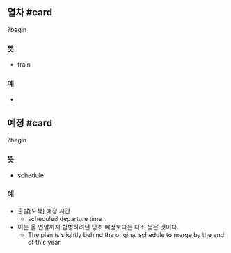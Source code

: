 ## 열차 #card
?begin
### 뜻
- train
### 예
-
<!--SR:!2026-04-17,388,292-->

## 예정 #card
?begin
### 뜻
- schedule
### 예
- 출발[도착] 예정 시간
  - scheduled departure time
- 이는 올 연말까지 합병하려던 당초 예정보다는 다소 늦은 것이다.
  - The plan is slightly behind the original schedule to merge by the end of this year.
<!--SR:!2025-04-06,17,150-->
